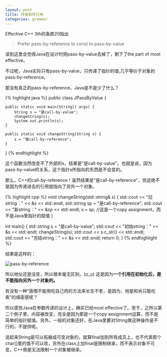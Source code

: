 ```yaml
---
layout: post
title: 传值和传引用
categories: grammer
---
```

Effective C++ 3th的条款20指出
> Prefer pass-by-reference to const to pass-by-value

读到这里会觉得Java在设计时把pass-by-value去掉了，剩下了the part of most effective。

不过呢，Java实际只有pass-by-value，只传递了指针的值,几乎等价于对象的pass-by-reference。

那没有真正的pass-by-reference，Java是不是少了什么？

{% highlight java %}
public class JPassByValue {
	
	public static void main(String[] args) {
		String s = "是call-by-value";
		changeString(s);
		System.out.println(s);
	}

	public static void changeString(String s) {
		s = "是call-by-reference";
	}
}
{% endhighlight %}

这个函数当然改变不了外部的s，结果是"是call-by-value"。也就是说，因为pass-by-value的关系，这个指针s所指向的东西是不会变的。

那么，C++的call-by-reference！虽然结果是"是call-by-reference"，但这绝不是因为传递进去的引用就指向了另外一个对象。

{% highlight cpp %}
void changeString(std::string& s) {
	std::cout << "旧string：" << &s << std::endl;
	std::string sp = "是call-by-reference";
	std::cout << "新string：" << &sp << std::endl;
	s = sp;  //这是一个copy assignment，而不是Java里指针的赋值
}

int main() {
	std::string s = "是call-by-value";
	std::cout << "初始string：" << &s << std::endl;
	changeString(s);
	std::cout << s.c_str() << std::endl;
	std::cout << "完结string：" << &s << std::endl;
	return 0;
}
{% endhighlight %}

结果是这样的：

![pass-by-reference](http://pic.yupoo.com/tan91319/ESp46vmv/medish.jpg)

所以地址还是没变，所以根本毫无区别。(ಥ_ಥ)
这是因为**一个引用在初始化后，是不能指向另外一个对象的。**

有没有一种“唐僧不能用吃自己肉的方法来长生不老，是因为，他是和尚只能吃素”的缜密感呢？

所以感觉Java在参数传递的设计上，确实已经most effective了。至于，之所以第二个例子里，内容被改变，完全是因为那是一个copy assignment运算，而不是简单的指针赋值。另外，一般的对象还好，在Java里要对String做这种操作是不行的，不提供呢。

说起来String是可以拓展成可变对象的，就算final加到所有成员上，也不代表那个char[]里的值不可以改，另外在class上加final是限制继承，而不表示对象不可变。C++倒是无法限制一个对象被继承。